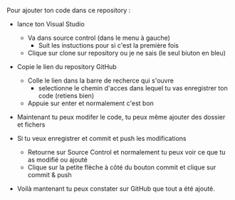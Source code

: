 Pour ajouter ton code dans ce repository :

- lance ton Visual Studio
    - Va dans source control (dans le menu à gauche)
        - Suit les instuctions pour si c'est la première fois
    - Clique sur clone sur repository ou je ne sais (le seul biuton en bleu)

- Copie le lien du repository GitHub
    
    - Colle le lien dans la barre de recherce qui s'ouvre
        - selectionne le chemin d'acces dans lequel tu vas enregistrer ton code (retiens bien)
    - Appuie sur enter et normalement c'est bon

- Maintenant tu peux modifer le code, tu peux même ajouter des dossier et fichers

- Si tu veux enregistrer et commit et push les modifications
    - Retourne sur Source Control et normalement tu peux voir ce que tu as modifié ou ajouté
    - Clique sur la petite flèche à côté du bouton commit et clique sur commit & push

- Voilà mantenant tu peux constater sur GitHub que tout a été ajouté.
